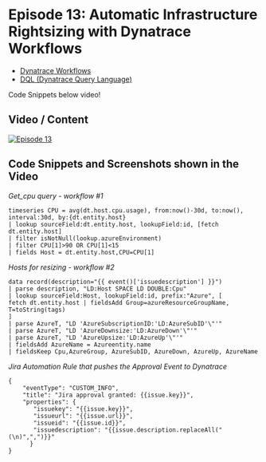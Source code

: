 # Episode 13: Automatic Infrastructure Rightsizing with Dynatrace Workflows

- [Dynatrace Workflows](https://dynatr.ac/43KcuQb)
- [DQL (Dynatrace Query Language)](https://dynatr.ac/3Kk0aiD)

Code Snippets below video!

## Video / Content

[![Episode 13](https://img.youtube.com/vi/dGWlnd1lNGQ/0.jpg)](https://www.youtube.com/watch?v=dGWlnd1lNGQ)

## Code Snippets and Screenshots shown in the Video

*Get_cpu query - workflow #1*
```
timeseries CPU = avg(dt.host.cpu.usage), from:now()-30d, to:now(), interval:30d, by:{dt.entity.host}
| lookup sourceField:dt.entity.host, lookupField:id, [fetch dt.entity.host]
| filter isNotNull(lookup.azureEnvironment)
| filter CPU[1]>90 OR CPU[1]<15
| fields Host = dt.entity.host,CPU=CPU[1]
```

*Hosts for resizing - workflow #2*
```
data record(description="{{ event()['issuedescription'] }}")
| parse description, "LD:Host SPACE LD DOUBLE:Cpu"
| lookup sourceField:Host, lookupField:id, prefix:"Azure", [
fetch dt.entity.host | fieldsAdd Group=azureResourceGroupName, T=toString(tags)
]
| parse AzureT, "LD 'AzureSubscriptionID:'LD:AzureSubID'\"'"
| parse AzureT, "LD 'AzureDownsize:'LD:AzureDown'\"'"
| parse AzureT, "LD 'AzureUpsize:'LD:AzureUp'\"'"
| fieldsAdd AzureName = Azureentity.name
| fieldsKeep Cpu,AzureGroup, AzureSubID, AzureDown, AzureUp, AzureName
```

*Jira Automation Rule that pushes the Approval Event to Dynatrace*
```
{
    "eventType": "CUSTOM_INFO",
    "title": "Jira approval granted: {{issue.key}}",
    "properties": {
       "issuekey": "{{issue.key}}",
       "issueurl": "{{issue.url}}",
       "issueid": "{{issue.id}}",
       "issuedescription": "{{issue.description.replaceAll("(\n)",",")}}"
      }
}
```
